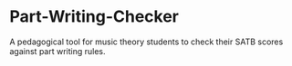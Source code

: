 # Part-Writing-Checker
A pedagogical tool for music theory students to check their SATB scores against part writing rules. 
